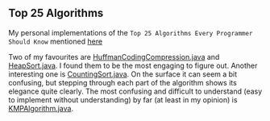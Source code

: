 ## Top 25 Algorithms

My personal implementations of the `Top 25 Algorithms Every Programmer Should Know` mentioned [here](https://www.techiedelight.com/top-25-algorithms-every-programmer-should-know/)

Two of my favourites are [HuffmanCodingCompression.java](https://github.com/gregdott/algorithms/blob/main/25%20Algos/src/HuffmanCodingCompression.java) and [HeapSort.java](https://github.com/gregdott/algorithms/blob/main/25%20Algos/src/HeapSort.java). I found them to be the most engaging to figure out. Another interesting one is [CountingSort.java](https://github.com/gregdott/algorithms/blob/main/25%20Algos/src/CountingSort.java). On the surface it can seem a bit confusing, but stepping through each part of the algorithm shows its elegance quite clearly. The most confusing and difficult to understand (easy to implement without understanding) by far (at least in my opinion) is [KMPAlgorithm.java](https://github.com/gregdott/algorithms/blob/main/25%20Algos/src/KMPAlgorithm.java).
